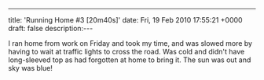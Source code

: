 ---
title: 'Running Home #3 [20m40s]'
date: Fri, 19 Feb 2010 17:55:21 +0000
draft: false
description:---

I ran home from work on Friday and took my time, and was slowed more by having to wait at traffic lights to cross the road. Was cold and didn't have long-sleeved top as had forgotten at home to bring it. The sun was out and sky was blue!